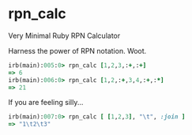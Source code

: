 # rpn_calc
Very Minimal Ruby RPN Calculator 

Harness the power of RPN notation. Woot.

```ruby
irb(main):005:0> rpn_calc [1,2,3,:+,:+]
=> 6
irb(main):006:0> rpn_calc [1,2,:+,3,4,:+,:*]
=> 21
```

If you are feeling silly...

```ruby
irb(main):007:0> rpn_calc [ [1,2,3], "\t", :join ]
=> "1\t2\t3"
```
